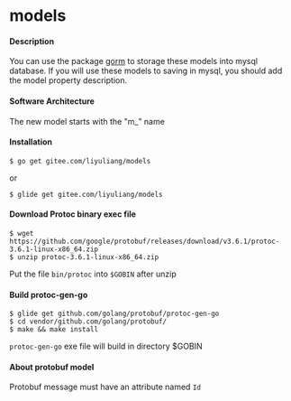 # models

#### Description
You can use the package [gorm](https://github.com/jinzhu/gorm) to storage these models into mysql database.
If you will use these models to saving in mysql, you should add the model property description.

#### Software Architecture
The new model starts with the "m_" name

#### Installation
```text
$ go get gitee.com/liyuliang/models
```
or
```text
$ glide get gitee.com/liyuliang/models
```

#### Download Protoc binary exec file
```text
$ wget https://github.com/google/protobuf/releases/download/v3.6.1/protoc-3.6.1-linux-x86_64.zip
$ unzip protoc-3.6.1-linux-x86_64.zip
```

Put the file ``bin/protoc`` into ``$GOBIN`` after unzip

#### Build protoc-gen-go
```text
$ glide get github.com/golang/protobuf/protoc-gen-go
$ cd vendor/github.com/golang/protobuf/
$ make && make install
```

``protoc-gen-go`` exe file will build in directory $GOBIN


#### About protobuf model
Protobuf message must have an attribute named ``Id``
